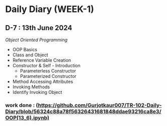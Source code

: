 # Daily Diary (WEEK-1)

## D-7 : 13th June 2024

 _Object Oriented Programming_
 - OOP Basics
  - Class and Object
  - Reference Variable Creation
  - Constructor & Self - Introduction
     - Parameterless Constructor
     - Parameterized Constructor
  - Method Accessing Attributes
  - Invoking Methods
  - Identify Invoking Object 

### work done : (https://github.com/Gurjotkaur007/TR-102-Daily-Diary/blob/56324c88a78f56326431681848ddae93216ca8e3/OOP(13_6).ipynb)
